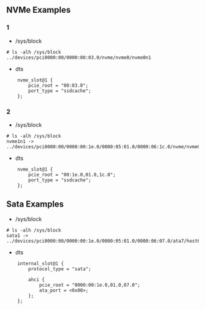 ## NVMe Examples

### 1

* /sys/block

```shell
# ls -alh /sys/block
../devices/pci0000:00/0000:00:03.0/nvme/nvme0/nvme0n1
```

* dts

```
	nvme_slot@1 {
		pcie_root = "00:03.0";
		port_type = "ssdcache";
	};
```

### 2

* /sys/block

```shell
# ls -alh /sys/block
nvme1n1 -> ../devices/pci0000:00/0000:00:1e.0/0000:05:01.0/0000:06:1c.0/nvme/nvme0/nvme0n1
```

* dts

```
	nvme_slot@1 {
		pcie_root = "00:1e.0,01.0,1c.0";
		port_type = "ssdcache";
	};
```

## Sata Examples

* /sys/block

```shell
# ls -alh /sys/block
sata1 -> ../devices/pci0000:00/0000:00:1e.0/0000:05:01.0/0000:06:07.0/ata7/host6/target6:0:0/6:0:0:0/block/sata1
```

* dts

```
	internal_slot@1 {
		protocol_type = "sata";

		ahci {
			pcie_root = "0000:00:1e.0,01.0,07.0";
			ata_port = <0x00>;
		};
	};
```